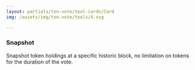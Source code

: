 ```yaml
---
layout: partials/ton-vote/tool-cards/Card
img: /assets/img/ton-vote/tools/4.svg

---
```



### Snapshot

Snapshot token holdings at a specific historic block, no limitation on tokens for the duration of the vote.
